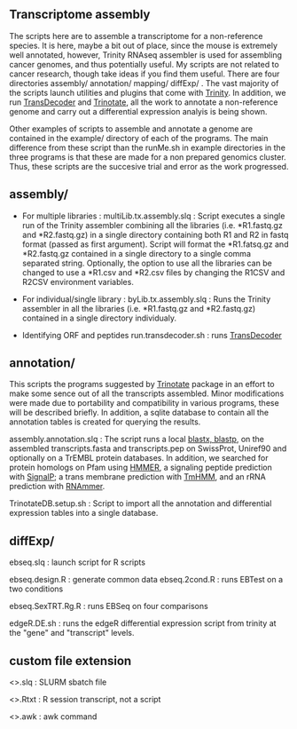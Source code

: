 Transcriptome assembly
---
The scripts here are to assemble a transcriptome for a non-reference species.  It is here, maybe a bit out of place, since the mouse is extremely well annotated, however, Trinity RNAseq assembler is used for assembling cancer genomes, and thus potentially useful.  My scripts are not related to cancer research, though take ideas if you find them useful.  There are four directories assembly/ annotation/ mapping/ diffExp/ . The vast majority of the scripts launch utilities and plugins that come with [Trinity](https://github.com/trinityrnaseq/trinityrnaseq/wiki).  In addition, we run [TransDecoder](https://transdecoder.github.io) and [Trinotate](https://trinotate.github.io), all the work to annotate a non-reference genome and carry out a differential expression analyis is being shown.

Other examples of scripts to assemble and annotate a genome are contained in the example/ directory of each of the programs.  The main difference from these script than the runMe.sh in example directories in the three programs is that these are made for a non prepared genomics cluster.  Thus, these scripts are the succesive trial and error as the work progressed.

assembly/
---

* For multiple libraries :
   multiLib.tx.assembly.slq : Script executes a single run of the Trinity assembler combining all the libraries (i.e. *R1.fastq.gz and *R2.fastq.gz) in a single directory containing both R1 and R2 in fastq format (passed as first argument).  Script will format the *R1.fatsq.gz and *R2.fastq.gz contained in a single directory to a single comma separated string.  Optionally, the option to use all the libraries can be changed to use a *R1.csv and *R2.csv files by changing the R1CSV and R2CSV environment variables.

* For individual/single library :
   byLib.tx.assembly.slq : Runs the Trinity assembler in all the libraries (i.e. *R1.fastq.gz and *R2.fastq.gz) contained in a single directory individualy.
   

* Identifying ORF and peptides
   run.transdecoder.sh : runs [TransDecoder](https://transdecoder.github.io)

annotation/
---
This scripts the programs suggested by [Trinotate](https://trinotate.github.io) package in an effort to make some sence out of all the transcripts assembled. Minor modifications were made due to portability and compatibility in various programs, these will be described briefly.  In addition, a sqlite database to contain all the annotation tables is created for querying the results.

assembly.annotation.slq : The script runs a local  [blastx, blastp](https://blast.ncbi.nlm.nih.gov/Blast.cgi?PAGE_TYPE=BlastDocs&DOC_TYPE=Download), on the assembled transcripts.fasta and transcripts.pep on SwissProt, Uniref90 and optionally on a TrEMBL protein databases.  In addition, we searched for protein homologs on Pfam using [HMMER](http://hmmer.janelia.org), a signaling peptide prediction with [SignalP](http://www.cbs.dtu.dk/services/SignalP/); a trans membrane prediction with [TmHMM](http://www.cbs.dtu.dk/services/TMHMM/), and an rRNA prediction with [RNAmmer](http://www.cbs.dtu.dk/services/RNAmmer/). 

TrinotateDB.setup.sh : Script to import all the annotation and differential expression tables into a single database.


diffExp/
---

ebseq.slq : launch script for R scripts

ebseq.design.R : generate common data
ebseq.2cond.R  : runs EBTest on a two conditions 

ebseq.SexTRT.Rg.R : runs EBSeq on four comparisons

edgeR.DE.sh : runs the edgeR differential expression script from trinity at the "gene" and "transcript" levels.




custom file extension
---
<>.slq  : SLURM sbatch file

<>.Rtxt : R session transcript, not a script

<>.awk  : awk command


